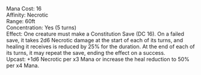 Mana Cost: 16  
Affinity: Necrotic  
Range: 60ft  
Concentration: Yes (5 turns)  
Effect: One creature must make a Constitution Save (DC 16). On a failed save, it takes 2d6 Necrotic damage at the start of each of its turns, and healing it receives is reduced by 25% for the duration. At the end of each of its turns, it may repeat the save, ending the effect on a success.  
Upcast: +1d6 Necrotic per x3 Mana or increase the heal reduction to 50% per x4 Mana.